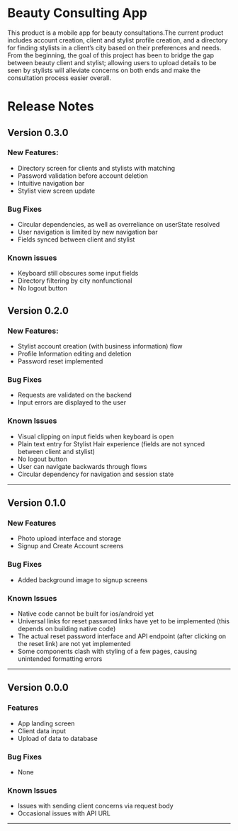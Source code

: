 # Beauty Consulting App
This product is a mobile app for beauty consultations.The current product includes account creation, client and stylist profile creation, and a directory for finding stylists in a client’s city based on their preferences and needs. From the beginning, the goal of this project has been to bridge the gap between beauty client and stylist; allowing users to upload details to be seen by stylists will alleviate concerns on both ends and make the consultation process easier overall. 

# Release Notes

## Version 0.3.0

### New Features:
* Directory screen for clients and stylists with matching
* Password validation before account deletion
* Intuitive navigation bar
* Stylist view screen update

### Bug Fixes
* Circular dependencies, as well as overreliance on userState resolved
* User navigation is limited by new navigation bar
* Fields synced between client and stylist

### Known issues
* Keyboard still obscures some input fields
* Directory filtering by city nonfunctional 
* No logout button

## Version 0.2.0

### New Features:
* Stylist account creation (with business information) flow 
* Profile Information editing and deletion
* Password reset implemented

### Bug Fixes
* Requests are validated on the backend
* Input errors are displayed to the user

### Known Issues
* Visual clipping on input fields when keyboard is open
* Plain text entry for Stylist Hair experience (fields are not synced between client and stylist)
* No logout button
* User can navigate backwards through flows
* Circular dependency for navigation and session state
----
## Version 0.1.0

### New Features
* Photo upload interface and storage
* Signup and Create Account screens

### Bug Fixes
* Added background image to signup screens

### Known Issues
* Native code cannot be built for ios/android yet
* Universal links for reset password links have yet to be implemented (this depends on building native code)
* The actual reset password interface and API endpoint (after clicking on the reset link) are not yet implemented
* Some components clash with styling of a few pages, causing unintended formatting errors
----

## Version 0.0.0
### Features
* App landing screen
* Client data input
* Upload of data to database

### Bug Fixes
* None

### Known Issues
* Issues with sending client concerns via request body
* Occasional issues with API URL
----
